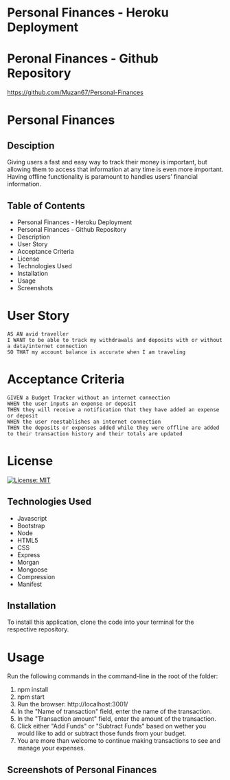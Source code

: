# Personal Finances - Heroku Deployment

# Peronal Finances - Github Repository

https://github.com/Muzan67/Personal-Finances

# Personal Finances

## Desciption

Giving users a fast and easy way to track their money is important, but allowing them to access that information at
any time is even more important. Having offline functionality is paramount to handles users’ financial information.

## Table of Contents

- Personal Finances - Heroku Deployment
- Personal Finances - Github Repository
- Description
- User Story
- Acceptance Criteria
- License
- Technologies Used
- Installation
- Usage
- Screenshots

# User Story

```
AS AN avid traveller
I WANT to be able to track my withdrawals and deposits with or without a data/internet connection
SO THAT my account balance is accurate when I am traveling

```

# Acceptance Criteria

```
GIVEN a Budget Tracker without an internet connection
WHEN the user inputs an expense or deposit
THEN they will receive a notification that they have added an expense or deposit
WHEN the user reestablishes an internet connection
THEN the deposits or expenses added while they were offline are added to their transaction history and their totals are updated

```

# License

[![License: MIT](https://img.shields.io/badge/License-MIT-yellow.svg)](https://opensource.org/licenses/MIT)

## Technologies Used

- Javascript
- Bootstrap
- Node
- HTML5
- CSS
- Express
- Morgan
- Mongoose
- Compression
- Manifest

## Installation

To install this application, clone the code into your terminal for the respective repository.

# Usage
Run the following commands in the command-line in the root of the folder:

1. npm install
2. npm start
3. Run the browser: http://localhost:3001/
4. In the "Name of transaction" field, enter the name of the transaction.
5. In the "Transaction amount" field, enter the amount of the transaction.
6. Click either "Add Funds" or "Subtract Funds" based on wether you would like to add or subtract those funds from your budget.
7. You are more than welcome to continue making transactions to see and manage your expenses.

## Screenshots of Personal Finances
